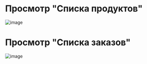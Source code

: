 # Просмотр "Списка продуктов"
![image](https://github.com/Alina5z/Orders/assets/117967981/b29e9d99-a9e4-4025-b6b6-ec86f02efe79)
# Просмотр "Списка заказов"
![image](https://github.com/Alina5z/Orders/assets/117967981/f51b459c-81d2-4baa-96ad-67b89cf781fe)
